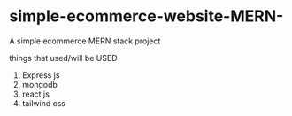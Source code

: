 # simple-ecommerce-website-MERN-
A simple ecommerce MERN stack project

things that used/will be USED 

1. Express js
2. mongodb
3. react js
4. tailwind css
